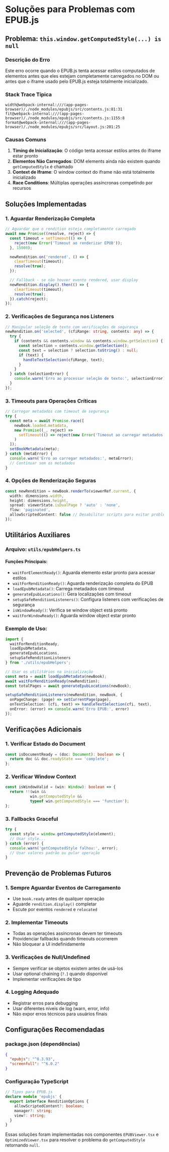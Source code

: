# Soluções para Problemas com EPUB.js

## Problema: `this.window.getComputedStyle(...) is null`

### Descrição do Erro
Este erro ocorre quando o EPUB.js tenta acessar estilos computados de elementos antes que eles estejam completamente carregados no DOM ou antes que o iframe usado pelo EPUB.js esteja totalmente inicializado.

### Stack Trace Típica
```
width@webpack-internal:///(app-pages-browser)/./node_modules/epubjs/src/contents.js:81:31
fit@webpack-internal:///(app-pages-browser)/./node_modules/epubjs/src/contents.js:1155:8
format@webpack-internal:///(app-pages-browser)/./node_modules/epubjs/src/layout.js:201:25
```

### Causas Comuns
1. **Timing de Inicialização**: O código tenta acessar estilos antes do iframe estar pronto
2. **Elementos Não Carregados**: DOM elements ainda não existem quando `getComputedStyle` é chamado
3. **Context de Iframe**: O window context do iframe não está totalmente inicializado
4. **Race Conditions**: Múltiplas operações assíncronas competindo por recursos

## Soluções Implementadas

### 1. Aguardar Renderização Completa
```typescript
// Aguardar que o rendition esteja completamente carregado
await new Promise((resolve, reject) => {
  const timeout = setTimeout(() => {
    reject(new Error('Timeout ao renderizar EPUB'));
  }, 15000);

  newRendition.on('rendered', () => {
    clearTimeout(timeout);
    resolve(true);
  });

  // Fallback - se não houver evento rendered, usar display
  newRendition.display().then(() => {
    clearTimeout(timeout);
    resolve(true);
  }).catch(reject);
});
```

### 2. Verificações de Segurança nos Listeners
```typescript
// Manipular seleção de texto com verificações de segurança
newRendition.on('selected', (cfiRange: string, contents: any) => {
  try {
    if (contents && contents.window && contents.window.getSelection) {
      const selection = contents.window.getSelection();
      const text = selection ? selection.toString() : null;
      if (text) {
        handleTextSelection(cfiRange, text);
      }
    }
  } catch (selectionError) {
    console.warn('Erro ao processar seleção de texto:', selectionError);
  }
});
```

### 3. Timeouts para Operações Críticas
```typescript
// Carregar metadados com timeout de segurança
try {
  const meta = await Promise.race([
    newBook.loaded.metadata,
    new Promise((_, reject) => 
      setTimeout(() => reject(new Error('Timeout ao carregar metadados')), 10000)
    )
  ]);
  setBookMetadata(meta);
} catch (metaError) {
  console.warn('Erro ao carregar metadados:', metaError);
  // Continuar sem os metadados
}
```

### 4. Opções de Renderização Seguras
```typescript
const newRendition = newBook.renderTo(viewerRef.current, {
  width: dimensions.width,
  height: dimensions.height,
  spread: viewerState.isDualPage ? 'auto' : 'none',
  flow: 'paginated',
  allowScriptedContent: false // Desabilitar scripts para evitar problemas
});
```

## Utilitários Auxiliares

### Arquivo: `utils/epubHelpers.ts`

#### Funções Principais:
- `waitForElementReady()`: Aguarda elemento estar pronto para acessar estilos
- `waitForRenditionReady()`: Aguarda renderização completa do EPUB
- `loadEpubMetadata()`: Carrega metadados com timeout
- `generateEpubLocations()`: Gera localizações com timeout
- `setupSafeRenditionListeners()`: Configura listeners com verificações de segurança
- `isWindowReady()`: Verifica se window object está pronto
- `waitForWindowReady()`: Aguarda window object estar pronto

### Exemplo de Uso:
```typescript
import { 
  waitForRenditionReady,
  loadEpubMetadata,
  generateEpubLocations,
  setupSafeRenditionListeners 
} from './utils/epubHelpers';

// Usar os utilitários na inicialização
const meta = await loadEpubMetadata(newBook);
await waitForRenditionReady(newRendition);
const totalPages = await generateEpubLocations(newBook);

setupSafeRenditionListeners(newRendition, newBook, {
  onPageChange: (page) => setCurrentPage(page),
  onTextSelection: (cfi, text) => handleTextSelection(cfi, text),
  onError: (error) => console.warn('Erro EPUB:', error)
});
```

## Verificações Adicionais

### 1. Verificar Estado do Document
```typescript
const isDocumentReady = (doc: Document): boolean => {
  return doc && doc.readyState === 'complete';
};
```

### 2. Verificar Window Context
```typescript
const isWindowValid = (win: Window): boolean => {
  return !!(win && 
           win.getComputedStyle && 
           typeof win.getComputedStyle === 'function');
};
```

### 3. Fallbacks Graceful
```typescript
try {
  const style = window.getComputedStyle(element);
  // Usar style...
} catch (error) {
  console.warn('getComputedStyle falhou:', error);
  // Usar valores padrão ou pular operação
}
```

## Prevenção de Problemas Futuros

### 1. Sempre Aguardar Eventos de Carregamento
- Use `book.ready` antes de qualquer operação
- Aguarde `rendition.display()` completar
- Escute por eventos `rendered` e `relocated`

### 2. Implementar Timeouts
- Todas as operações assíncronas devem ter timeouts
- Providenciar fallbacks quando timeouts ocorrerem
- Não bloquear a UI indefinidamente

### 3. Verificações de Null/Undefined
- Sempre verificar se objetos existem antes de usá-los
- Usar optional chaining (`?.`) quando disponível
- Implementar verificações de tipo

### 4. Logging Adequado
- Registrar erros para debugging
- Usar diferentes níveis de log (warn, error, info)
- Não expor erros técnicos para usuários finais

## Configurações Recomendadas

### package.json (dependências)
```json
{
  "epubjs": "^0.3.93",
  "screenfull": "^6.0.2"
}
```

### Configuração TypeScript
```typescript
// Tipos para EPUB.js
declare module 'epubjs' {
  export interface RenditionOptions {
    allowScriptedContent?: boolean;
    manager?: string;
    view?: string;
  }
}
```

Essas soluções foram implementadas nos componentes `EPUBViewer.tsx` e `OptimizedViewer.tsx` para resolver o problema do `getComputedStyle` retornando `null`. 